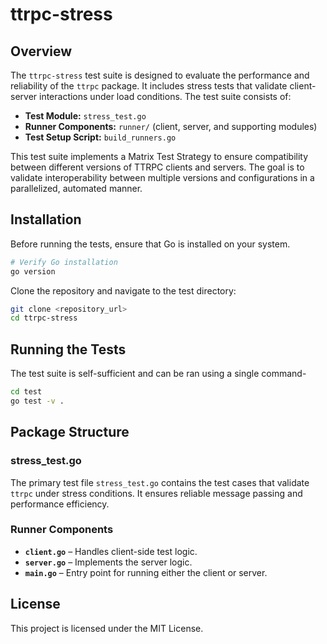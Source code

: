 # ttrpc-stress

## Overview
The `ttrpc-stress` test suite is designed to evaluate the performance and reliability of the `ttrpc` package. It includes stress tests that validate client-server interactions under load conditions. The test suite consists of:

- **Test Module:** `stress_test.go`
- **Runner Components:** `runner/` (client, server, and supporting modules)
- **Test Setup Script:** `build_runners.go`

This test suite implements a Matrix Test Strategy to ensure compatibility between different versions of TTRPC clients and servers. The goal is to validate interoperability between multiple versions and configurations in a parallelized, automated manner.

## Installation
Before running the tests, ensure that Go is installed on your system.

```sh
# Verify Go installation
go version
```

Clone the repository and navigate to the test directory:

```sh
git clone <repository_url>
cd ttrpc-stress
```

## Running the Tests
The test suite is self-sufficient and can be ran using a single command-
```sh
cd test
go test -v .
```

## Package Structure

### stress_test.go
The primary test file `stress_test.go` contains the test cases that validate `ttrpc` under stress conditions. It ensures reliable message passing and performance efficiency.

### Runner Components
- **`client.go`** – Handles client-side test logic.
- **`server.go`** – Implements the server logic.
- **`main.go`** – Entry point for running either the client or server.

## License
This project is licensed under the MIT License.


